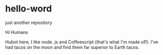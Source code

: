 # hello-word
just another repository

Hi Humans

Hubot here, I like node. js and Coffeescript (that's what I'm made of!).
I've had tacos on the moon and find them far superior to Earth tacos.
